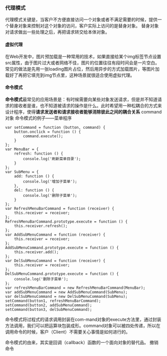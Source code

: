 ### 代理模式
代理模式关键是，当客户不方便直接访问一个对象或者不满足需要的时候，提供一个替身对象来控制对这个对象的访问，客户实际上访问的是替身对象。
替身对象对请求做出一些处理之后，再把请求转交给本体对象。

#### 虚拟代理
在Web开发中，图片预加载是一种常用的技术，如果直接给某个img标签节点设置src属性，由于图片过大或者网络不佳，图片的位置往往有段时间会是一片空白。常见的做法是先用一张loading图片占位，然后用异步的方式加载图片，等图片加载好了再把它填充到img节点里，这种场景就很适合使用虚拟代理。


#### 命令模式

**命令模式**最常见的应用场景是：有时候需要向某些对象发送请求，但是并不知道请求的接收者是谁，也不知道被请求的操作是什么。此时希望用一种松耦合的方式来设计程序，使得**请求发送者和请求接收者能够消除彼此之间的耦合关系**
command对象
命令模式的例子——菜单程序

```
var setCommand = function (button, command) {
    button.onclick = function () {
        command.execute();
    }
};
var MenuBar = {
    refresh: function () {
        console.log('刷新菜单目录');
    }
};
var SubMenu = {
    add: function () {
        console.log('增加子菜单');
    },
    del: function () {
        console.log('删除子菜单');
    }
};
var RefreshMenuBarCommand = function (receiver) {
    this.receiver = receiver;
};
RefreshMenuBarCommand.prototype.execute = function () {
    this.receiver.refresh();
};
var AddSubMenuCommand = function (receiver) {
    this.receiver = receiver;
};
AddSubMenuCommand.prototype.execute = function () {
    this.receiver.add();
};
var DelSubMenuCommand = function (receiver) {
    this.receiver = receiver;
};
DelSubMenuCommand.prototype.execute = function () {
    console.log('删除子菜单');
};
var refreshMenuBarCommand = new RefreshMenuBarCommand(MenuBar);
var addSubMenuCommand = new AddSubMenuCommand(SubMenu);
var delSubMenuCommand = new DelSubMenuCommand(SubMenu);
setCommand(button1, refreshMenuBarCommand);
setCommand(button2, addSubMenuCommand);
setCommand(button3, delSubMenuCommand);
```
命令模式将过程式的请求调用封装在com-mand对象的execute方法里，通过封装方法调用，我们可以把运算块包装成形。command对象可以被四处传递，所以在调用命令的时候，客户（Client）不需要关心事情是如何进行的。

命令模式的由来，其实是回调（callback）函数的一个面向对象的替代品。
撤销命令



























